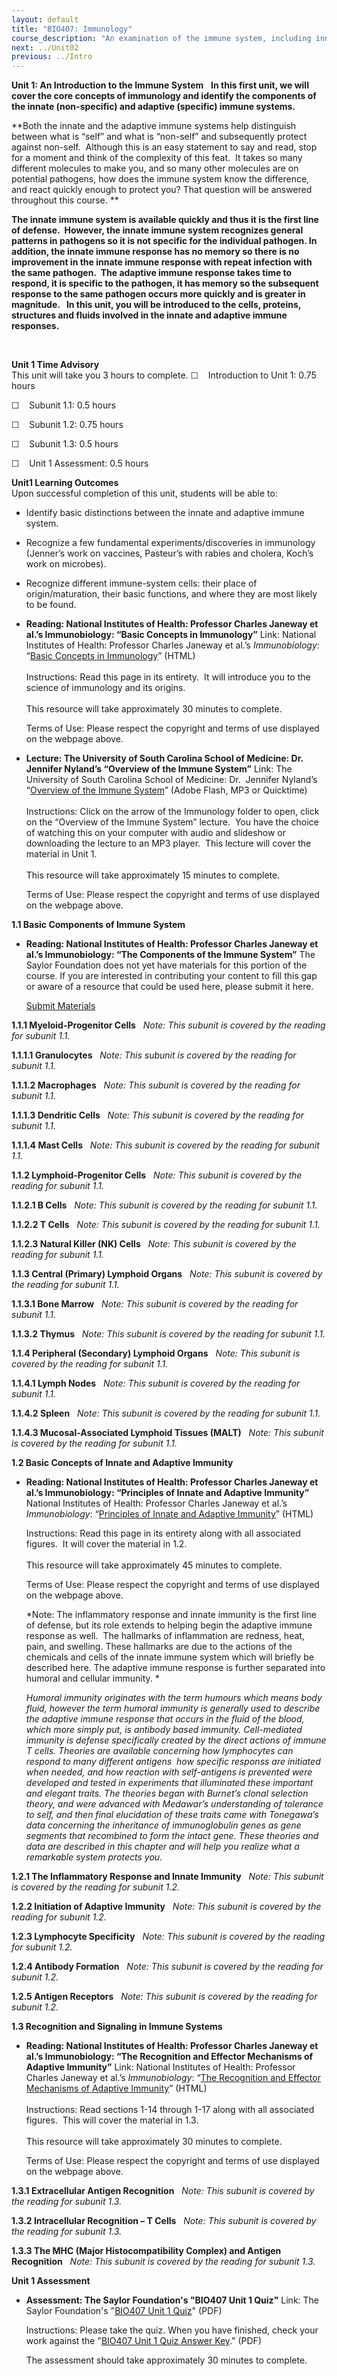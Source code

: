 ```yaml
---
layout: default
title: "BIO407: Immunology"
course_description: "An examination of the immune system, including innate and adaptive immunity, the cells involved in each of process of the immune system and their role in the immune response, and how antibodies are used to confer immunity for future potential exposures."
next: ../Unit02
previous: ../Intro
---
```

**Unit 1: An Introduction to the Immune System** <span id="1"></span> 
**In this first unit, we will cover the core concepts of immunology and
identify the components of the innate (non-specific) and adaptive
(specific) immune systems.**  

**Both the innate and the adaptive immune systems help distinguish
between what is “self” and what is “non-self” and subsequently protect
against non-self.  Although this is an easy statement to say and read,
stop for a moment and think of the complexity of this feat.  It takes so
many different molecules to make you, and so many other molecules are on
potential pathogens, how does the immune system know the difference, and
react quickly enough to protect you? That question will be answered
throughout this course. **

**The innate immune system is available quickly and thus it is the first
line of defense.  However, the innate immune system recognizes general
patterns in pathogens so it is not specific for the individual pathogen.
In addition, the innate immune response has no memory so there is no
improvement in the innate immune response with repeat infection with the
same pathogen.  The adaptive immune response takes time to respond, it
is specific to the pathogen, it has memory so the subsequent response to
the same pathogen occurs more quickly and is greater in magnitude.   In
this unit, you will be introduced to the cells, proteins, structures and
fluids involved in the innate and adaptive immune responses.**

 

<span style="display: none;"> </span>
**Unit 1 Time Advisory**  
This unit will take you 3 hours to complete.
☐    Introduction to Unit 1: 0.75 hours

☐    Subunit 1.1: 0.5 hours

☐    Subunit 1.2: 0.75 hours

☐    Subunit 1.3: 0.5 hours

☐    Unit 1 Assessment: 0.5 hours

**Unit1 Learning Outcomes**  
Upon successful completion of this unit, students will be able to:

-   Identify basic distinctions between the innate and adaptive immune
    system.
-   Recognize a few fundamental experiments/discoveries in immunology
    (Jenner’s work on vaccines, Pasteur’s with rabies and cholera,
    Koch’s work on microbes).
-   Recognize different immune-system cells: their place of
    origin/maturation, their basic functions, and where they are most
    likely to be found.

-   **Reading: National Institutes of Health: Professor Charles Janeway
    et al.’s Immunobiology: “Basic Concepts in Immunology”**
    Link: National Institutes of Health: Professor Charles Janeway et
    al.’s *Immunobiology*: “[Basic Concepts in
    Immunology](http://www.ncbi.nlm.nih.gov/bookshelf/br.fcgi?book=imm&part=A35)”
    (HTML)  
        
     Instructions: Read this page in its entirety.  It will introduce
    you to the science of immunology and its origins.  
        
     This resource will take approximately 30 minutes to complete.  
      
     Terms of Use: Please respect the copyright and terms of use
    displayed on the webpage above.

-   **Lecture: The University of South Carolina School of Medicine: Dr.
    Jennifer Nyland’s “Overview of the Immune System”**
    Link: The University of South Carolina School of Medicine: Dr. 
    Jennifer Nyland’s “[Overview of the Immune
    System](http://media.med.sc.edu/microbiology2009/)” (Adobe Flash,
    MP3 or Quicktime)  
        
     Instructions: Click on the arrow of the Immunology folder to open,
    click on the “Overview of the Immune System” lecture.  You have the
    choice of watching this on your computer with audio and slideshow or
    downloading the lecture to an MP3 player.  This lecture will cover
    the material in Unit 1.  
        
     This resource will take approximately 15 minutes to complete.  
      
     Terms of Use: Please respect the copyright and terms of use
    displayed on the webpage above.

**1.1 Basic Components of Immune System** <span id="1.1"></span> 
-   **Reading: National Institutes of Health: Professor Charles Janeway
    et al.’s Immunobiology: “The Components of the Immune System”**
    The Saylor Foundation does not yet have materials for this portion
    of the course. If you are interested in contributing your content to
    fill this gap or aware of a resource that could be used here, please
    submit it here.

    [Submit Materials](/contribute/)

**1.1.1 Myeloid-Progenitor Cells** <span id="1.1.1"></span> 
*Note: This subunit is covered by the reading for subunit 1.1.*

**1.1.1.1 Granulocytes** <span id="1.1.1.1"></span> 
*Note: This subunit is covered by the reading for subunit 1.1.*

**1.1.1.2 Macrophages** <span id="1.1.1.2"></span> 
*Note: This subunit is covered by the reading for subunit 1.1.*

**1.1.1.3 Dendritic Cells** <span id="1.1.1.3"></span> 
*Note: This subunit is covered by the reading for subunit 1.1.*

**1.1.1.4 Mast Cells** <span id="1.1.1.4"></span> 
*Note: This subunit is covered by the reading for subunit 1.1.*

**1.1.2 Lymphoid-Progenitor Cells** <span id="1.1.2"></span> 
*Note: This subunit is covered by the reading for subunit 1.1.*

**1.1.2.1 B Cells** <span id="1.1.2.1"></span> 
*Note: This subunit is covered by the reading for subunit 1.1.*

**1.1.2.2 T Cells** <span id="1.1.2.2"></span> 
*Note: This subunit is covered by the reading for subunit 1.1.*

**1.1.2.3 Natural Killer (NK) Cells** <span id="1.1.2.3"></span> 
*Note: This subunit is covered by the reading for subunit 1.1.*

**1.1.3 Central (Primary) Lymphoid Organs** <span id="1.1.3"></span> 
*Note: This subunit is covered by the reading for subunit 1.1.*

**1.1.3.1 Bone Marrow** <span id="1.1.3.1"></span> 
*Note: This subunit is covered by the reading for subunit 1.1.*

**1.1.3.2 Thymus** <span id="1.1.3.2"></span> 
*Note: This subunit is covered by the reading for subunit 1.1.*

**1.1.4 Peripheral (Secondary) Lymphoid Organs** <span
id="1.1.4"></span> 
*Note: This subunit is covered by the reading for subunit 1.1.*

**1.1.4.1 Lymph Nodes** <span id="1.1.4.1"></span> 
*Note: This subunit is covered by the reading for subunit 1.1.*

**1.1.4.2 Spleen** <span id="1.1.4.2"></span> 
*Note: This subunit is covered by the reading for subunit 1.1.*

**1.1.4.3 Mucosal-Associated Lymphoid Tissues (MALT)** <span
id="1.1.4.3"></span> 
*Note: This subunit is covered by the reading for subunit 1.1.*

**1.2 Basic Concepts of Innate and Adaptive Immunity** <span
id="1.2"></span> 
-   **Reading: National Institutes of Health: Professor Charles Janeway
    et al.’s Immunobiology: “Principles of Innate and Adaptive
    Immunity”**
    National Institutes of Health: Professor Charles Janeway et al.’s
    *Immunobiology*: “[Principles of Innate and Adaptive
    Immunity](http://www.ncbi.nlm.nih.gov/bookshelf/br.fcgi?book=imm&part=A53)”
    (HTML)  
      
     Instructions: Read this page in its entirety along with all
    associated figures.  It will cover the material in 1.2.  
        
     This resource will take approximately 45 minutes to complete.  
      
     Terms of Use: Please respect the copyright and terms of use
    displayed on the webpage above.  
      
     *Note: The inflammatory response and innate immunity is the first
    line of defense, but its role extends to helping begin the adaptive
    immune response as well.  The hallmarks of inflammation are redness,
    heat, pain, and swelling. These hallmarks are due to the actions of
    the chemicals and cells of the innate immune system which will
    briefly be described here. The adaptive immune response is further
    separated into humoral and cellular immunity. *

    *Humoral immunity originates with the term humours which means body
    fluid, however the term humoral immunity is generally used to
    describe the adaptive immune response that occurs in the fluid of
    the blood, which more simply put, is antibody based immunity.
    Cell-mediated immunity is defense specifically created by the direct
    actions of immune T cells. Theories are available concerning how
    lymphocytes can respond to many different antigens  how specific
    responss are initiated when needed, and how reaction with
    self-antigens is prevented were developed and tested in experiments
    that illuminated these important and elegant traits. The theories
    began with Burnet’s clonal selection theory, and were advanced with
    Medawar’s understanding of tolerance to self, and then final
    elucidation of these traits came with Tonegawa’s data concerning the
    inheritance of immunoglobulin genes as gene segments that recombined
    to form the intact gene. These theories and data are described in
    this chapter and will help you realize what a remarkable system
    protects you.*

**1.2.1 The Inflammatory Response and Innate Immunity** <span
id="1.2.1"></span> 
*Note: This subunit is covered by the reading for subunit 1.2.*

**1.2.2 Initiation of Adaptive Immunity** <span id="1.2.2"></span> 
*Note: This subunit is covered by the reading for subunit 1.2.*

**1.2.3 Lymphocyte Specificity** <span id="1.2.3"></span> 
*Note: This subunit is covered by the reading for subunit 1.2.*

**1.2.4 Antibody Formation** <span id="1.2.4"></span> 
*Note: This subunit is covered by the reading for subunit 1.2.*

**1.2.5 Antigen Receptors** <span id="1.2.5"></span> 
*Note: This subunit is covered by the reading for subunit 1.2.*

**1.3 Recognition and Signaling in Immune Systems** <span
id="1.3"></span> 
-   **Reading: National Institutes of Health: Professor Charles Janeway
    et al.’s Immunobiology: “The Recognition and Effector Mechanisms of
    Adaptive Immunity”**
    Link: National Institutes of Health: Professor Charles Janeway et
    al.’s *Immunobiology*: “[The Recognition and Effector Mechanisms of
    Adaptive
    Immunity](http://www.ncbi.nlm.nih.gov/bookshelf/br.fcgi?book=imm&part=A75#A77)”
    (HTML)  
        
     Instructions: Read sections 1-14 through 1-17 along with all
    associated figures.  This will cover the material in 1.3.  
        
     This resource will take approximately 30 minutes to complete.  
      
     Terms of Use: Please respect the copyright and terms of use
    displayed on the webpage above.

**1.3.1 Extracellular Antigen Recognition** <span id="1.3.1"></span> 
*Note: This subunit is covered by the reading for subunit 1.3.*

**1.3.2 Intracellular Recognition – T Cells** <span id="1.3.2"></span> 
*Note: This subunit is covered by the reading for subunit 1.3.*

**1.3.3 The MHC (Major Histocompatibility Complex) and Antigen
Recognition** <span id="1.3.3"></span> 
*Note: This subunit is covered by the reading for subunit 1.3.*

**Unit 1 Assessment** <span id="1.4"></span> 
-   **Assessment: The Saylor Foundation's "BIO407 Unit 1 Quiz"**
    Link: The Saylor Foundation's "[BIO407 Unit 1
    Quiz](https://resources.saylor.org/wwwresources/archived/site/wp-content/uploads/2012/11/BIO407-Unit-1-Quiz-FINAL.pdf)"
    (PDF)  
      
     Instructions: Please take the quiz. When you have finished, check
    your work against the "[BIO407 Unit 1 Quiz Answer
    Key](https://resources.saylor.org/wwwresources/archived/site/wp-content/uploads/2012/11/BIO407-Unit-1-Quiz-Answer-Key-FINAL.pdf)."
    (PDF)  
      
     The assessment should take approximately 30 minutes to complete.


